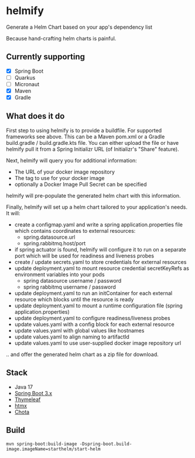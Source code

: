 # helmify

Generate a Helm Chart based on your app's dependency list

Because hand-crafting helm charts is painful.

## Currently supporting

- [x] Spring Boot
- [ ] Quarkus
- [ ] Micronaut
- [x] Maven
- [x] Gradle

## What does it do

First step to using helmify is to provide a buildfile. For supported frameworks see above.
This can be a Maven pom.xml or a Gradle build.gradle / build.gradle.kts file. You can either upload the file
or have helmify pull it from a Spring Initializr URL (of Initializr's "Share" feature).

Next, helmify will query you for additional information:

- The URL of your docker image repository
- The tag to use for your docker image
- optionally a Docker Image Pull Secret can be specified

helmify will pre-populate the generated helm chart with this information.

Finally, helmify will set up a helm chart tailored to your application's needs. It will:

- create a configmap.yaml and write a spring application.properties file which contains coordinates to external
  resources:
  - spring.datasource.url
  - spring.rabbitmq.host/port
- if spring actuator is found, helmify will configure it to run on a separate port which will be used for readiness
  and liveness probes
- create / update secrets.yaml to store credentials for external resources
- update deployment.yaml to mount resource credential secretKeyRefs as environment variables into your pods
  - spring datasource username / password
  - spring rabbitmq username / password
- update deployment.yaml to run an initContainer for each external resource which blocks until the resource is ready
- update deployment.yaml to mount a runtime configuration file (spring application.properties)
- update deployment.yaml to configure readiness/liveness probes
- update values.yaml with a config block for each external resource
- update values.yaml with global values like hostnames
- update values.yaml to align naming to artifactId
- update values.yaml to use user-supplied docker image repository url

.. and offer the generated helm chart as a zip file for download.

## Stack

- Java 17
- [Spring Boot 3.x](https://docs.spring.io/spring-boot/docs/current/reference/html/)
- [Thymeleaf](https://www.thymeleaf.org/doc/tutorials/3.1/thymeleafspring.html)
- [htmx](https://htmx.org/docs/)
- [Chota](https://jenil.github.io/chota/#docs)

## Build

```shell
mvn spring-boot:build-image -Dspring-boot.build-image.imageName=starthelm/start-helm
```
